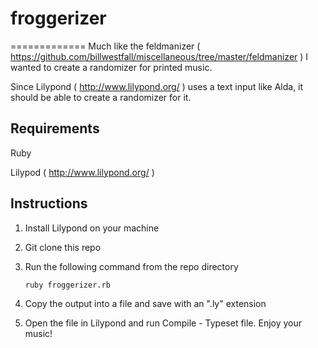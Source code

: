 # froggerizer
=============
Much like the feldmanizer ( https://github.com/billwestfall/miscellaneous/tree/master/feldmanizer ) I wanted to create a randomizer for printed music.

Since Lilypond ( http://www.lilypond.org/ ) uses a text input like Alda, it should be able to create a randomizer for it.

## Requirements

Ruby

Lilypod ( http://www.lilypond.org/ )

## Instructions

1. Install Lilypond on your machine
2. Git clone this repo
3. Run the following command from the repo directory

   `ruby froggerizer.rb`
4. Copy the output into a file and save with an ".ly" extension
5. Open the file in Lilypond and run Compile - Typeset file.  Enjoy your music!
